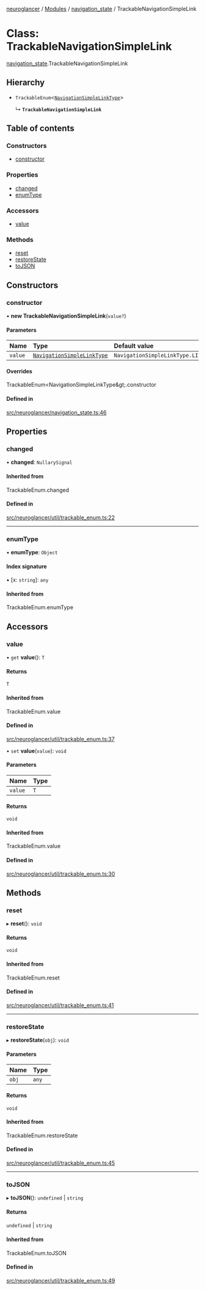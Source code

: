 [neuroglancer](../README.md) / [Modules](../modules.md) / [navigation\_state](../modules/navigation_state.md) / TrackableNavigationSimpleLink

# Class: TrackableNavigationSimpleLink

[navigation_state](../modules/navigation_state.md).TrackableNavigationSimpleLink

## Hierarchy

- `TrackableEnum`<[`NavigationSimpleLinkType`](../enums/navigation_state.NavigationSimpleLinkType.md)\>

  ↳ **`TrackableNavigationSimpleLink`**

## Table of contents

### Constructors

- [constructor](navigation_state.TrackableNavigationSimpleLink.md#constructor)

### Properties

- [changed](navigation_state.TrackableNavigationSimpleLink.md#changed)
- [enumType](navigation_state.TrackableNavigationSimpleLink.md#enumtype)

### Accessors

- [value](navigation_state.TrackableNavigationSimpleLink.md#value)

### Methods

- [reset](navigation_state.TrackableNavigationSimpleLink.md#reset)
- [restoreState](navigation_state.TrackableNavigationSimpleLink.md#restorestate)
- [toJSON](navigation_state.TrackableNavigationSimpleLink.md#tojson)

## Constructors

### constructor

• **new TrackableNavigationSimpleLink**(`value?`)

#### Parameters

| Name | Type | Default value |
| :------ | :------ | :------ |
| `value` | [`NavigationSimpleLinkType`](../enums/navigation_state.NavigationSimpleLinkType.md) | `NavigationSimpleLinkType.LINKED` |

#### Overrides

TrackableEnum&lt;NavigationSimpleLinkType\&gt;.constructor

#### Defined in

[src/neuroglancer/navigation_state.ts:46](https://github.com/ActiveBrainAtlas2/neuroglancer/blob/8fef58ad/src/neuroglancer/navigation_state.ts#L46)

## Properties

### changed

• **changed**: `NullarySignal`

#### Inherited from

TrackableEnum.changed

#### Defined in

[src/neuroglancer/util/trackable_enum.ts:22](https://github.com/ActiveBrainAtlas2/neuroglancer/blob/8fef58ad/src/neuroglancer/util/trackable_enum.ts#L22)

___

### enumType

• **enumType**: `Object`

#### Index signature

▪ [x: `string`]: `any`

#### Inherited from

TrackableEnum.enumType

## Accessors

### value

• `get` **value**(): `T`

#### Returns

`T`

#### Inherited from

TrackableEnum.value

#### Defined in

[src/neuroglancer/util/trackable_enum.ts:37](https://github.com/ActiveBrainAtlas2/neuroglancer/blob/8fef58ad/src/neuroglancer/util/trackable_enum.ts#L37)

• `set` **value**(`value`): `void`

#### Parameters

| Name | Type |
| :------ | :------ |
| `value` | `T` |

#### Returns

`void`

#### Inherited from

TrackableEnum.value

#### Defined in

[src/neuroglancer/util/trackable_enum.ts:30](https://github.com/ActiveBrainAtlas2/neuroglancer/blob/8fef58ad/src/neuroglancer/util/trackable_enum.ts#L30)

## Methods

### reset

▸ **reset**(): `void`

#### Returns

`void`

#### Inherited from

TrackableEnum.reset

#### Defined in

[src/neuroglancer/util/trackable_enum.ts:41](https://github.com/ActiveBrainAtlas2/neuroglancer/blob/8fef58ad/src/neuroglancer/util/trackable_enum.ts#L41)

___

### restoreState

▸ **restoreState**(`obj`): `void`

#### Parameters

| Name | Type |
| :------ | :------ |
| `obj` | `any` |

#### Returns

`void`

#### Inherited from

TrackableEnum.restoreState

#### Defined in

[src/neuroglancer/util/trackable_enum.ts:45](https://github.com/ActiveBrainAtlas2/neuroglancer/blob/8fef58ad/src/neuroglancer/util/trackable_enum.ts#L45)

___

### toJSON

▸ **toJSON**(): `undefined` \| `string`

#### Returns

`undefined` \| `string`

#### Inherited from

TrackableEnum.toJSON

#### Defined in

[src/neuroglancer/util/trackable_enum.ts:49](https://github.com/ActiveBrainAtlas2/neuroglancer/blob/8fef58ad/src/neuroglancer/util/trackable_enum.ts#L49)
